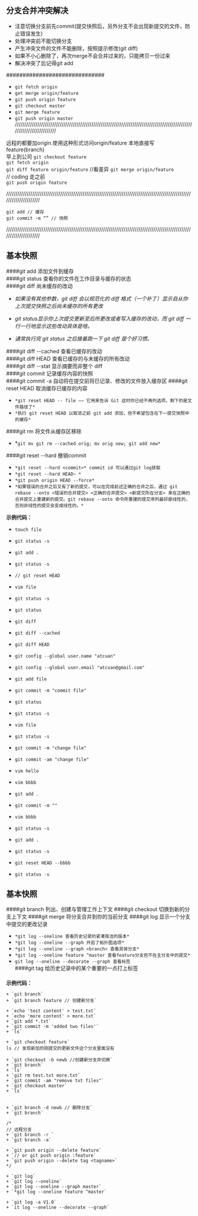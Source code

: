 ## 分支合并冲突解决
- 注意切换分支前先commit(提交快照后，另外分支不会出现新提交的文件，防止错误发生)
- 处理冲突前不能切换分支
- 产生冲突文件的文件不能删除，按照提示修改(git diff)
- 如果不小心删除了，再次merge不会合并过来的，只能拷贝一份过来
- 解决冲突了后记得git add <filename>


##############################
- `git fetch origin`     
- `get merge origin/feature  `  
- `git push origin feature  `  
- `git checkout master  `  
- `git merge feature  `  
- `git push origin master  `  
/////////////////////////////////////////////////////////////////////////////////////////////////////////////////////

远程的都要加origin.使用这种形式访问origin/feature   本地直接写feature(branch)  
早上到公司
`git checkout feature`    
`git fetch origin`  
`git diff feature origin/feature` //看差异 
`git merge origin/feature`  
// coding
走之前  
`git push origin feature`     

/////////////////////////////////////////////////////////////////////////////////////////////////////////////////////

`git add // 缓存`  
`git commit -m “” // 快照`  

/////////////////////////////////////////////////////////////////////////////////////////////////////////////////////
## 基本快照  
####git add 添加文件到缓存    
####git status 查看你的文件在工作目录与缓存的状态  
####git diff 尚未缓存的改动  
- *如果没有其他参数，git diff 会以规范化的 diff 格式（一个补丁）显示自从你上次提交快照之后尚未缓存的所有更改*  

- *git status显示你上次提交更新至后所更改或者写入缓存的改动，而 git diff 一行一行地显示这些改动具体是啥。* 
- *通常执行完 git status 之后接着跑一下 git diff 是个好习惯。*

####git diff --cached 查看已缓存的改动  
####git diff HEAD 查看已缓存的与未缓存的所有改动  
####git diff --stat 显示摘要而非整个 diff  
####git commit 记录缓存内容的快照  
####git commit -a 自动将在提交前将已记录、修改的文件放入缓存区
####git reset HEAD 取消缓存已缓存的内容
- `*git reset HEAD -- file —— 它用来告诉 Git 这时你已经不再列选项，剩下的是文件路径了*`    
- `*执行 git reset HEAD 以取消之前 git add 添加，但不希望包含在下一提交快照中的缓存* `  
   
####git rm 将文件从缓存区移除
- *`git mv git rm --cached orig; mv orig new; git add new*`     
 
####git  reset --hard 撤销commit
- `*git reset --hard <commit>* commit id 可以通过git log获取 `   
- `*git reset --hard HEAD~ *`
- `*git push origin HEAD --force*`      
- `*如果错误的合并之后又有了新的提交，可以在完成前述正确的合并之后，通过 git rebase --onto <错误的合并提交> <正确的合并提交> <新提交所在分支> 来在正确的合并提交上重建新的提交。git rebase --onto 命令所重建的提交序列最好是线性的，否则非线性的提交会变成线性的。*`  
   


**示例代码：**
+ `touch file`  
+ `git status -s`  

+ `git add .`  
+ `git status -s `  

+ `// git reset HEAD`  

+ `vim file`  

+ `git status -s `  
+ `git status`  

+ `git diff`  
+ `git diff --cached`  
+ `git diff HEAD`  

+ `git config --global user.name "atcuan"`  
+ `git config --global user.email "atcuan@gmail.com"`  

+ `git add file`  
+ `git commit -m "commit file"`  
+ `git status`  
+ `git status -s`  


+ `vim file`  
+ `git status -s`  
+ `git commit -m "change file"`  
+ `git commit -am "change file"`  

+ `vim hello`  
+ `vim bbbb`  
+ `git add .`  
+ `git commit -m ""`  
+ `vim bbbb`  
+ `git status -s`  

+ `git add .`  
+ `git status -s`  

+ `git reset HEAD --bbbb`  
+ `git status -s  `  

## 基本快照
####git branch 列出、创建与管理工作上下文
####git checkout 切换到新的分支上下文
####git merge 将分支合并到你的当前分支
####git log 显示一个分支中提交的更改记录
- `*git log --oneline 查看历史记录的紧凑简洁的版本*`   
- `*git log --oneline --graph 开启了拓扑图选项*`   
- `*git log --oneline --graph <branch> 查看具体分支*`  
- `*git log --oneline feature ^master 查看feature分支但不在主分支中的提交*` 
- `git log --oneline --decorate --graph 查看标签`  
####git tag 给历史记录中的某个重要的一点打上标签
####
**示例代码：**
```
+ `git branch`  
+ `git branch feature // 创建新分支`  

+ `echo 'test content' > test.txt`  
+ `echo 'more content' > more.txt`  
+ `git add *.txt`  
+ `git commit -m 'added two files'`  
+ `ls`  

+ `git checkout feature`  
ls // 发现新加的刚提交的更新文件这个分支里面没有

+ `git checkout -b newb //创建新分支并切换`  
+ `git branch`  
+ `ls`  
+ `git rm test.txt more.txt`  
+ `git commit -am "remove txt files"`  
+ `git checkout master`  
+ `ls`  


+ `git branch -d newb // 删除分支`  
+ `git branch`  

/*
// 远程分支
+ `git branch -r `  
+ `git branch -a`  

+ `git push origin --delete feature`  
+ `// or git push origin :feature`  
+ `git push origin --delete tag <tagname>`  
*/

+ `git log`  
+ `git log --oneline`  
+ `git log --oneline --graph master`  
+ `*git log --oneline feature ^master`  

+ `git log -a V1.0`  
+ `it log --oneline --decorate --graph`  
